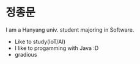 정종문
======

I am a Hanyang univ. student majoring in Software.
 * Like to study(IoT/AI) 
 * I like to progamming with Java :D 
 * gradious
